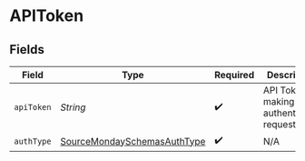 # APIToken


## Fields

| Field                                                                             | Type                                                                              | Required                                                                          | Description                                                                       |
| --------------------------------------------------------------------------------- | --------------------------------------------------------------------------------- | --------------------------------------------------------------------------------- | --------------------------------------------------------------------------------- |
| `apiToken`                                                                        | *String*                                                                          | :heavy_check_mark:                                                                | API Token for making authenticated requests.                                      |
| `authType`                                                                        | [SourceMondaySchemasAuthType](../../models/shared/SourceMondaySchemasAuthType.md) | :heavy_check_mark:                                                                | N/A                                                                               |